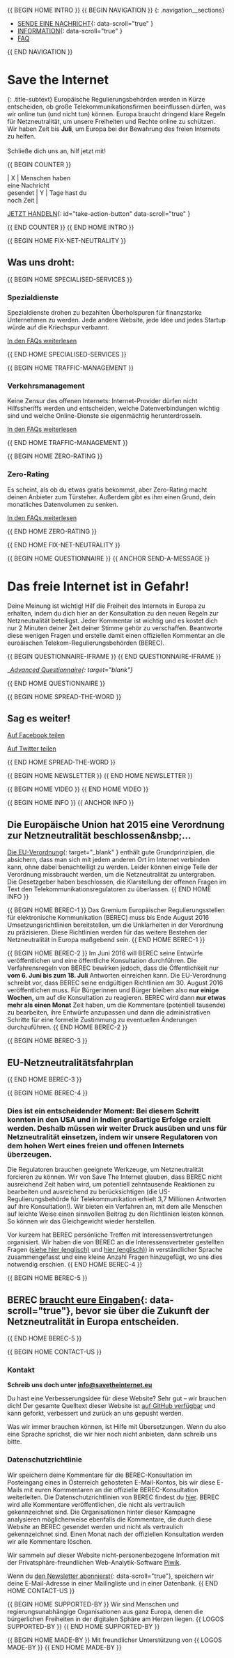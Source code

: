 {{ BEGIN HOME INTRO }}
{{ BEGIN NAVIGATION }}
{: .navigation__sections}
- [SENDE EINE NACHRICHT](#send-a-message){: data-scroll="true" }
- [INFORMATION](#info){: data-scroll="true" }
- [FAQ](faq)

{{ END NAVIGATION }}

# Save the Internet

{: .title-subtext}
Europäische Regulierungsbehörden werden in Kürze entscheiden, ob große Telekommunikationsfirmen beeinflussen dürfen, was wir online tun (und nicht tun) können. Europa braucht dringend klare Regeln für Netzneutralität, um unsere Freiheiten und Rechte online zu schützen. Wir haben Zeit bis __Juli__, um Europa bei der Bewahrung des freien Internets zu helfen.
<br><br>
Schließe dich uns an, hilf jetzt mit!

{{ BEGIN COUNTER }}

| X | Menschen haben <br> eine Nachricht <br> gesendet | Y | Tage hast du <br> noch Zeit |

[JETZT HANDELN](#send-a-message){: id="take-action-button" data-scroll="true" }

{{ END COUNTER }}
{{ END HOME INTRO }}

{{ BEGIN HOME FIX-NET-NEUTRALITY }}

## Was uns droht:

{{ BEGIN HOME SPECIALISED-SERVICES }}

### Spezialdienste

Spezialdienste drohen zu bezahlten Überholspuren für finanzstarke Unternehmen zu werden. Jede andere Website, jede Idee und jedes Startup würde auf die Kriechspur verbannt.

[In den FAQs weiterlesen](faq/#what-are-specialised-services)

{{ END HOME SPECIALISED-SERVICES }}

{{ BEGIN HOME TRAFFIC-MANAGEMENT }}

### Verkehrsmanagement

Keine Zensur des offenen Internets: Internet-Provider dürfen nicht Hilfssheriffs werden und entscheiden, welche Datenverbindungen wichtig sind und welche Online-Dienste sie eigenmächtig herunterdrosseln.

[In den FAQs weiterlesen](faq/#what-is-traffic-management)

{{ END HOME TRAFFIC-MANAGEMENT }}

{{ BEGIN HOME ZERO-RATING }}

### Zero-Rating

Es scheint, als ob du etwas gratis bekommst, aber Zero-Rating macht deinen Anbieter zum Türsteher. Außerdem gibt es ihm einen Grund, dein monatliches Datenvolumen zu senken.

[In den FAQs weiterlesen](faq/#what-is-zero-rating)

{{ END HOME ZERO-RATING }}

{{ END HOME FIX-NET-NEUTRALITY }}


{{ BEGIN HOME QUESTIONNAIRE }}
{{ ANCHOR SEND-A-MESSAGE }}

# Das freie Internet ist in Gefahr! 

Deine Meinung ist wichtig! Hilf die Freiheit des Internets in Europa zu erhalten, indem du dich hier an der Konsultation zu den neuen Regeln zur Netzneutralität beteiligst. Jeder Kommentar ist wichtig und es kostet dich nur 2 Minuten deiner Zeit deiner Stimme gehör zu verschaffen. Beantworte diese wenigen Fragen und erstelle damit einen offiziellen Kommentar an die euroäischen Telekom-Regulierungsbehörden (BEREC).

{{ BEGIN QUESTIONNAIRE-IFRAME }}
{{ END QUESTIONNAIRE-IFRAME }}

__[Advanced Questionnaire](https://consultation.savetheinternet.eu/advanced/){: target="_blank"}__

{{ END HOME QUESTIONNAIRE }}

{{ BEGIN HOME SPREAD-THE-WORD }}

## Sag es weiter!

[Auf Facebook teilen](http://www.facebook.com/sharer/sharer.php?s=100&p%5Burl%5D=http://www.savetheinternet.eu/&p%5Bimages%5D%5B0%5D=http://www.savetheinternet.eu/img/thumbnail.png&p%5Btitle%5D=Hilf%20mit%2C%20das%20Internet%20zu%20retten&p%5Bsummary%5D=Deine%20Freiheiten%20online%20werden%20durch%20eine%20EU-Verordnung%20bedroht.%20Der%20Kampf%20f%C3%BCr%20ein%20offenes%20Internet%20beginnt%20jetzt%20in%20Br%C3%BCssel.)

[Auf Twitter teilen](https://twitter.com/intent/tweet?text=Hilf%20mit%2C%20das%20Internet%20zu%20retten.%20Fordere%20deine%20Regulierer%20auf%2C%20Netzneutralit%C3%A4t%20zu%20sch%C3%BCtzen.%0Ahttps%3A%2F%2Fwww.savetheinternet.eu%2Fde%20%23SaveTheInternet%20pls%20RT)

{{ END HOME SPREAD-THE-WORD }}

{{ BEGIN HOME NEWSLETTER }}
{{ END HOME NEWSLETTER }}

{{ BEGIN HOME VIDEO }}
{{ END HOME VIDEO }}

{{ BEGIN HOME INFO }}
{{ ANCHOR INFO }}
## Die Europäische Union hat 2015 eine Verordnung zur Netzneutralität beschlossen&nsbp;…

[Die EU-Verordnung](http://eur-lex.europa.eu/legal-content/DE/TXT/?uri=CELEX:32015R2120){: target="_blank" } enthält gute Grundprinzipien, die absichern, dass man sich mit jedem anderen Ort im Internet verbinden kann, ohne dabei benachteiligt zu werden. Leider können einige Teile der Verordnung missbraucht werden, um die Netzneutralität zu untergraben. Die Gesetzgeber haben beschlossen, die Klarstellung der offenen Fragen im Text den Telekommunikationsregulatoren zu überlassen.
{{ END HOME INFO }}


{{ BEGIN HOME BEREC-1 }}
Das Gremium Europäischer Regulierungsstellen für elektronische Kommunikation (BEREC) muss bis Ende August 2016 Umsetzungsrichtlinien bereitstellen, um die Unklarheiten in der Verordnung zu präzisieren. Diese Richtlinien werden für das weitere Bestehen der Netzneutralität in Europa maßgebend sein.
{{ END HOME BEREC-1 }}

{{ BEGIN HOME BEREC-2 }}
Im Juni 2016 will BEREC seine Entwürfe veröffentlichen und eine öffentliche Konsultation durchführen. Die Verfahrensregeln von BEREC bewirken jedoch, dass die Öffentlichkeit nur __vom 6. Juni bis zum 18. Juli__ Antworten einreichen kann. Die EU-Verordnung schreibt vor, dass BEREC seine endgültigen Richtlinien am 30. August 2016 veröffentlichen muss. Für Bürgerinnen und Bürger bleiben also __nur einige Wochen,__ um auf die Konsultation zu reagieren. BEREC wird dann __nur etwas mehr als einen Monat__ Zeit haben, um die Kommentare (potentiell tausende) zu bearbeiten, ihre Entwürfe anzupassen und dann die administrativen Schritte für eine formelle Zustimmung zu eventuellen Änderungen durchzuführen.
{{ END HOME BEREC-2 }}

{{ BEGIN HOME BEREC-3 }}
## EU-Netzneutralitätsfahrplan
{{ END HOME BEREC-3 }}

{{ BEGIN HOME BEREC-4 }}
### __Dies ist ein entscheidender Moment: Bei diesem Schritt konnten in den USA und in Indien großartige Erfolge erzielt werden. Deshalb müssen wir weiter Druck ausüben und uns für Netzneutralität einsetzen, indem wir unsere Regulatoren von dem hohen Wert eines freien und offenen Internets überzeugen.__

Die Regulatoren brauchen geeignete Werkzeuge, um Netzneutralität forcieren zu können. Wir von Save The Internet glauben, dass BEREC nicht ausreichend Zeit haben wird, um potentiell zehntausende Reaktionen zu bearbeiten und ausreichend zu berücksichtigen (die US-Regulierungsbehörde für Telekommunikation erhielt 3,7 Millionen Antworten auf ihre Konsultation!). Wir bieten ein Verfahren an, mit dem alle Menschen auf leichte Weise einen sinnvollen Beitrag zu den Richtlinien leisten können. So können wir das Gleichgewicht wieder herstellen.

Vor kurzem hat BEREC persönliche Treffen mit Interessensvertretungen organisiert. Wir haben die von BEREC an die Interessensvertreter gestellten Fragen ([siehe hier (englisch)](https://edri.org/edris-first-input-on-net-neutrality-guidelines/) und [hier (englisch)](https://www.accessnow.org/rekindling-net-neutrality-our-meeting-with-eus-telecoms-regulators/)) in verständlicher Sprache zusammengefasst und eine kleine Anzahl Fragen hinzugefügt, wo uns dies notwendig erschien.
{{ END HOME BEREC-4 }}

{{ BEGIN HOME BEREC-5 }}
## BEREC [braucht eure Eingaben](#send-a-message){: data-scroll="true"}, bevor sie über die Zukunft der Netzneutralität in Europa entscheiden.
{{ END HOME BEREC-5 }}

{{ BEGIN HOME CONTACT-US }}
### Kontakt

__Schreib uns doch unter [info@savetheinternet.eu](mailto:info@savetheinternet.eu)__

Du hast eine Verbesserungsidee für diese Website? Sehr gut – wir brauchen dich! Der gesamte Quelltext dieser Website ist [auf GitHub verfügbar](https://github.com/Netzfreiheit/STI-UI) und kann geforkt, verbessert und zurück an uns gepusht werden.

Was wir immer brauchen können, ist Hilfe mit Übersetzungen. Wenn du also eine Sprache sprichst, die wir hier noch nicht anbieten, dann schreib uns bitte.

### Datenschutzrichtlinie

Wir speichern deine Kommentare für die BEREC-Konsultation im Posteingang eines in Österreich gehosteten E-Mail-Kontos, bis wir diese E-Mails mit euren Kommentaren an die offizielle BEREC-Konsultation weiterleiten. Die Datenschutzrichtlinien von BEREC findest du [hier](http://berec.europa.eu/eng/document_register/subject_matter/berec_office/download/0/4615-privacy-statement-berec-office-policy-do_0.pdf). BEREC wird alle Kommentare veröffentlichen, die nicht als vertraulich gekennzeichnet sind. Die Organisationen hinter dieser Kampagne analysieren möglicherweise ebenfalls die Kommentare, die durch diese Website an BEREC gesendet werden und nicht als vertraulich gekennzeichnet sind. Einen Monat nach der offiziellen Konsultation werden wir alle Kommentare löschen.

Wir sammeln auf dieser Website nicht-personenbezogene Information mit der Privatsphäre-freundlichen Web-Analytik-Software [Piwik](https://piwik.org/).

Wenn du [den Newsletter abonnierst](#subscribe-to-newsletter){: data-scroll="true"}, speichern wir deine E-Mail-Adresse in einer Mailingliste und in einer Datenbank.
{{ END HOME CONTACT-US }}

{{ BEGIN HOME SUPPORTED-BY }}
Wir sind Menschen und regierungsunabhängige Organisationen aus ganz Europa, denen die bürgerlichen Freiheiten in der digitalen Sphäre am Herzen liegen.
{{ LOGOS SUPPORTED-BY }}
{{ END HOME SUPPORTED-BY }}

{{ BEGIN HOME MADE-BY }}
Mit freundlicher Unterstützung von
{{ LOGOS MADE-BY }}
{{ END HOME MADE-BY }}
